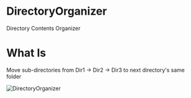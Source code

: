 # DirectoryOrganizer
Directory Contents Organizer

# What Is
Move sub-directories from Dir1 -> Dir2 -> Dir3 to next directory's same folder

![DirectoryOrganizer](https://user-images.githubusercontent.com/56858121/170738397-90b5d95c-ede4-4350-999f-4d1c6800f3f0.PNG)
